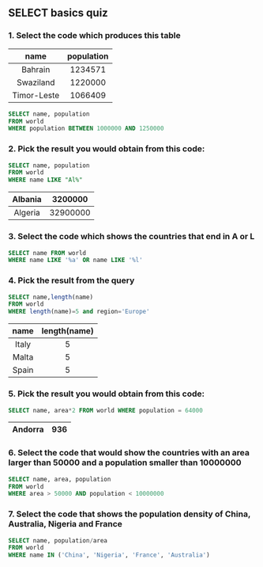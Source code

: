 ## SELECT basics quiz
### 1. Select the code which produces this table
| name | population |
| :-----: | :----------: |
| Bahrain | 1234571 |
| Swaziland | 1220000 |
| Timor-Leste | 1066409 |

```SQL
SELECT name, population
FROM world
WHERE population BETWEEN 1000000 AND 1250000
```

### 2. Pick the result you would obtain from this code:
```SQL
SELECT name, population
FROM world
WHERE name LIKE "Al%"
```

| Albania | 3200000 |
| :------: | :---------: |
| Algeria | 32900000 |

### 3. Select the code which shows the countries that end in A or L
```SQL
SELECT name FROM world
WHERE name LIKE '%a' OR name LIKE '%l'
```   

### 4. Pick the result from the query
```SQL
SELECT name,length(name)
FROM world
WHERE length(name)=5 and region='Europe'
```

| name | length(name) |
| :-----: | :-------------: |
| Italy | 5 |
| Malta | 5 |
| Spain | 5 |

### 5. Pick the result you would obtain from this code:
```SQL
SELECT name, area*2 FROM world WHERE population = 64000
```

| Andorra | 936 |
| :--------: | :---: |

### 6. Select the code that would show the countries with an area larger than 50000 and a population smaller than 10000000
```SQL
SELECT name, area, population
FROM world
WHERE area > 50000 AND population < 10000000
```

### 7. Select the code that shows the population density of China, Australia, Nigeria and France
```SQL
SELECT name, population/area
FROM world
WHERE name IN ('China', 'Nigeria', 'France', 'Australia')
```
